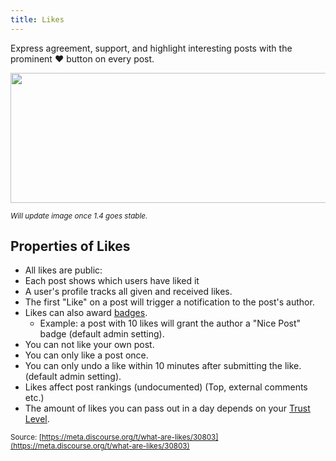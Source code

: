```yaml
---
title: Likes
---
```


Express agreement, support, and highlight interesting posts with the prominent ❤ button on every post.

<img src="//discourse-meta.s3-us-west-1.amazonaws.com/original/3X/4/7/473eec77eeafa15d320e6a947657e840c59786ad.png" width="634" height="208"> 

<small>*Will update image once 1.4 goes stable.*</small>

## Properties of Likes

- All likes are public:
 - Each post shows which users have liked it
 - A user's profile tracks all given and received likes.
- The first "Like" on a post will trigger a notification to the post's author.
- Likes can also award [badges](#).
   - Example: a post with 10 likes will grant the author a "Nice Post" badge (default admin setting).
- You can not like your own post.
- You can only like a post once.
- You can only undo a like within 10 minutes after submitting the like. (default admin setting).
- Likes affect post rankings (undocumented) (Top, external comments etc.)
- The amount of likes you can pass out in a day depends on your [Trust Level]().

<small class="documentation-source">Source: [https://meta.discourse.org/t/what-are-likes/30803](https://meta.discourse.org/t/what-are-likes/30803)</small>
